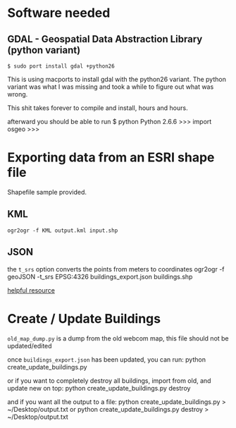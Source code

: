 # Software needed

## GDAL - Geospatial Data Abstraction Library (python variant)

    $ sudo port install gdal +python26

This is using macports to install gdal with the python26 variant.  The python variant was what I was missing and took a while to figure out what was wrong.

This shit takes forever to compile and install, hours and hours.

afterward you should be able to run
    $ python
    Python 2.6.6
    >>> import osgeo
    >>>


# Exporting data from an ESRI shape file

Shapefile sample provided.

## KML
    ogr2ogr -f KML output.kml input.shp

## JSON
the `t_srs` option converts the points from meters to coordinates
    ogr2ogr -f geoJSON -t_srs EPSG:4326 buildings_export.json buildings.shp

[helpful resource](http://gis.stackexchange.com/questions/98/how-can-i-convert-kml-to-esris-shapefile-format) 


# Create / Update Buildings

`old_map_dump.py` is a dump from the old webcom map, this file should not be updated/edited

once `buildings_export.json` has been updated, you can run:
    python create_update_buildings.py

or if you want to completely destroy all buildings, import from old, and update new on top:
    python create_update_buildings.py destroy

and if you want all the output to a file:
    python create_update_buildings.py > ~/Desktop/output.txt
or
    python create_update_buildings.py destroy > ~/Desktop/output.txt

